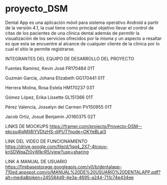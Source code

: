 # proyecto_DSM

Dental App es una aplicación móvil para sistema operativo Android a partir de la versión 4.1, la cual tiene como principal objetivo llevar el control de citas de los pacientes de una clínica dental además de permitir la visualización de los servicios ofrecidos por la misma y un aspecto a resaltar es que esta se encuentre al alcance de cualquier cliente de la clínica por lo cual el sitio le permite registrarse. 

INTEGRANTES DEL EQUIPO DE DESARROLLO  DEL PROYECTO

Fuentes Ramírez, Kevin José FR170484  01T  

Guzmán García, Johana Elizabeth GG170441 01T 

Herrera Molina, Rosa Estela HM170237 03T 

Gómez López, Erika Lissette GL151366 01T 

Pérez Valencia, Josselyn del Carmen PV150955 01T 

Jacob Ortiz, Josué Benjamín JO160375 02T


LINKS DE MOCKUPS
https://framer.com/projects/Proyecto-DSM--ekcsu4IqMiI8iYVDtzHS-djPUT?node=OKYeBLal3



LINK DEL VIDEO DE FUNCIONAMIENTO
https://drive.google.com/file/d/1qq4_2X7-4tcpuy-knSDWqaZt0yWlkrR5/view?usp=sharing

LINK A MANUAL DE USUARIO
https://firebasestorage.googleapis.com/v0/b/dentalapp-710ed.appspot.com/o/MANUAL%20DE%20USUARIO%20DENTALAPP.pdf?alt=media&token=245584d9-4e3a-4695-a244-711c74e434ee

